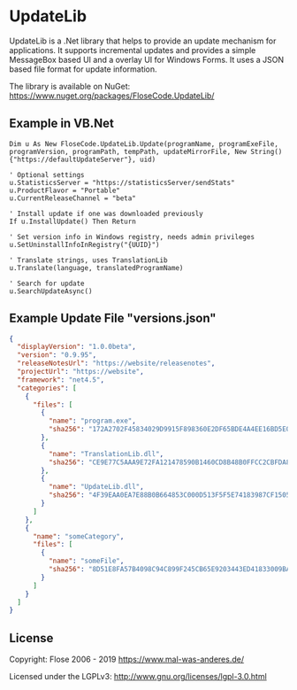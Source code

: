 # UpdateLib

UpdateLib is a .Net library that helps to provide an update mechanism for applications. It supports incremental updates and provides a simple MessageBox based UI and a overlay UI for Windows Forms. It uses a JSON based file format for update information.

The library is available on NuGet: https://www.nuget.org/packages/FloseCode.UpdateLib/

## Example in VB.Net
```vb.net
Dim u As New FloseCode.UpdateLib.Update(programName, programExeFile, programVersion, programPath, tempPath, updateMirrorFile, New String() {"https://defaultUpdateServer"}, uid)

' Optional settings
u.StatisticsServer = "https://statisticsServer/sendStats"
u.ProductFlavor = "Portable"
u.CurrentReleaseChannel = "beta"

' Install update if one was downloaded previously
If u.InstallUpdate() Then Return

' Set version info in Windows registry, needs admin privileges
u.SetUninstallInfoInRegistry("{UUID}")

' Translate strings, uses TranslationLib
u.Translate(language, translatedProgramName)

' Search for update
u.SearchUpdateAsync()
```

## Example Update File "versions.json"
```json
{
  "displayVersion": "1.0.0beta",
  "version": "0.9.95",
  "releaseNotesUrl": "https://website/releasenotes",
  "projectUrl": "https://website",
  "framework": "net4.5",
  "categories": [
    {
      "files": [
        {
          "name": "program.exe",
          "sha256": "172A2702F45834029D9915F898360E2DF65BDE4A4EE16BD5E0A76C547825E43C"
        },
        {
          "name": "TranslationLib.dll",
          "sha256": "CE9E77C5AAA9E72FA121478590B1460CD8B48B0FFCC2CBFDA8E541ED0A69EEE7"
        },
        {
          "name": "UpdateLib.dll",
          "sha256": "4F39EAA0EA7E88B0B664853C000D513F5F5E74183987CF1505D5A2A835340F71"
        }
      ]
    },
    {
      "name": "someCategory",
      "files": [
        {
          "name": "someFile",
          "sha256": "8D51E8FA57B4098C94C899F245CB65E9203443ED41833009BA24589A750A0A15"
        }
      ]
    }
  ]
}
```

## License

Copyright: Flose 2006 - 2019 https://www.mal-was-anderes.de/

Licensed under the LGPLv3: http://www.gnu.org/licenses/lgpl-3.0.html
